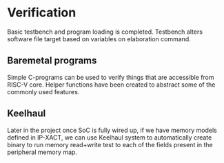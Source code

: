 # Verification

Basic testbench and program loading is completed. Testbench alters software file target based on variables on elaboration command. 

## Baremetal programs

Simple C-programs can be used to verify things that are accessible from RISC-V core. Helper functions have been created to abstract some of the commonly used features.

## Keelhaul

Later in the project once SoC is fully wired up, if we have memory models defined in IP-XACT, we can use Keelhaul system to automatically create binary to run memory read+write test to each of the fields present in the peripheral memory map.

